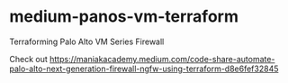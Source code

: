 # medium-panos-vm-terraform
Terraforming Palo Alto VM Series Firewall

Check out https://maniakacademy.medium.com/code-share-automate-palo-alto-next-generation-firewall-ngfw-using-terraform-d8e6fef32845